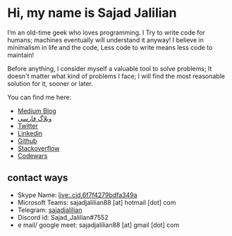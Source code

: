 # Hi, my name is Sajad Jalilian

I’m an old-time geek who loves programming. I Try to write code for humans; machines eventually will understand it anyway! I believe in minimalism in life and the code, Less code to write means less code to maintain!

Before anything, I consider myself a valuable tool to solve problems; It doesn't matter what kind of problems I face; I will find the most reasonable solution for it, sooner or later.

You can find me here:

- [Medium Blog](https://medium.com/@SajadJ)
- [وبلاگ فارسی](https://virgool.io/@SajadJ)
- [Twitter](https://twitter.com/Sajad_Jalilian)
- [Linkedin](https://linkedin.com/in/sajadjalilian)
- [Github](https://github.com/SajadJalilian)
- [Stackoverflow](https://stackoverflow.com/users/9545326/sajad-jalilian)
- [Codewars](https://www.codewars.com/users/SajadJalilian)

## contact ways

- Skype Name: [live:.cid.6f7f4279bdfa349a](https://join.skype.com/invite/N53jlo9oP3vK)
- Microsoft Teams: sajadjalilian88 [at] hotmail [dot] com
- Telegram: [sajadjalilian](https://t.me/sajadjalilian)
- Discord id: Sajad_Jalilian#7552
- e mail/ google meet: sajadjalilian88 [at] gmail [dot] com

